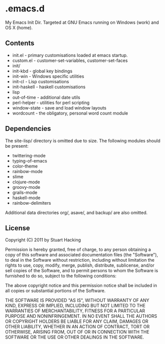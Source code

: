 .emacs.d
========

My Emacs Init Dir.
Targeted at GNU Emacs running on Windows (work) and OS X (home).

Contents
--------

* init.el - primary customisations loaded at emacs startup.
* custom.el - customer-set-variables, customer-set-faces
* init/
 * init-kbd - global key bindings
 * init-win - Windows specific utilities
 * init-cl  - Lisp customisations
 * init-haskell - haskell customisations
* lisp
 * out-of-time - additional date utils
 * perl-helper - utilities for perl scripting
 * window-state - save and load window layouts
 * wordcount - the obligatory, personal word count module

Dependencies
------------

The site-lisp/ directory is omitted due to size. The following modules should be present:

* twittering-mode
* typing-of-emacs
* color-theme
* rainbow-mode
* slime
* clojure-mode
* groovy-mode
* grails-mode
* haskell-mode
* rainbow-delimiters

Additional data directories org/, asave/, and backup/ are also omitted.

License
-------

 Copyright (C) 2011 by Stuart Hacking

Permission is hereby granted, free of charge, to any person obtaining a copy
of this software and associated documentation files (the "Software"), to deal
in the Software without restriction, including without limitation the rights
to use, copy, modify, merge, publish, distribute, sublicense, and/or sell
copies of the Software, and to permit persons to whom the Software is
furnished to do so, subject to the following conditions:

The above copyright notice and this permission notice shall be included in
all copies or substantial portions of the Software.

THE SOFTWARE IS PROVIDED "AS IS", WITHOUT WARRANTY OF ANY KIND, EXPRESS OR
IMPLIED, INCLUDING BUT NOT LIMITED TO THE WARRANTIES OF MERCHANTABILITY,
FITNESS FOR A PARTICULAR PURPOSE AND NONINFRINGEMENT. IN NO EVENT SHALL THE
AUTHORS OR COPYRIGHT HOLDERS BE LIABLE FOR ANY CLAIM, DAMAGES OR OTHER
LIABILITY, WHETHER IN AN ACTION OF CONTRACT, TORT OR OTHERWISE, ARISING FROM,
OUT OF OR IN CONNECTION WITH THE SOFTWARE OR THE USE OR OTHER DEALINGS IN
THE SOFTWARE.
